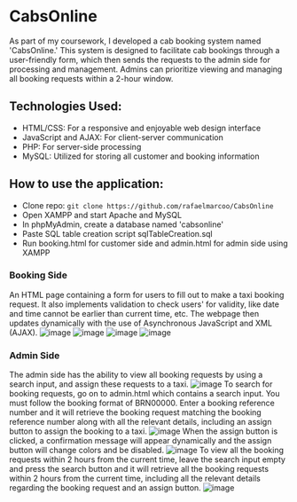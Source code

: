 # CabsOnline
 As part of my coursework, I developed a cab booking system named 'CabsOnline.' This system is designed to facilitate cab bookings through a user-friendly form, which then sends the requests to the admin side for processing and management. Admins can prioritize viewing and managing all booking requests within a 2-hour window. 
 
 ## Technologies Used:
 - HTML/CSS: For a responsive and enjoyable web design interface
 - JavaScript and AJAX: For client-server communication
 - PHP: For server-side processing
 - MySQL: Utilized for storing all customer and booking information

## How to use the application:
- Clone repo: `git clone https://github.com/rafaelmarcoo/CabsOnline`
- Open XAMPP and start Apache and MySQL
- In phpMyAdmin, create a database named 'cabsonline'
- Paste SQL table creation script sqlTableCreation.sql
- Run booking.html for customer side and admin.html for admin side using XAMPP

### Booking Side
An HTML page containing a form for users to fill out to make a taxi booking request. It also implements validation to check users' for validity, like date and time cannot be earlier than current time, etc. The webpage then updates dynamically with the use of Asynchronous JavaScript and XML (AJAX).
![image](https://github.com/user-attachments/assets/ccd20636-ca41-49f5-83d9-806c63d70c2b)
![image](https://github.com/user-attachments/assets/30ef1435-d212-4f67-a50b-7f5e55d8de41)
![image](https://github.com/user-attachments/assets/b9f5644a-3d5d-4b95-b555-5bd4e927e90b)
![image](https://github.com/user-attachments/assets/8c1e6cff-43e7-4445-b91f-e20a09e8fb65)

### Admin Side
The admin side has the ability to view all booking requests by using a search input, and assign these requests to a taxi.
![image](https://github.com/user-attachments/assets/4d8f6fb4-7d9d-4139-a3e6-e1176a2d616f)
To search for booking requests, go on to admin.html which contains a search input. You must follow the booking format of BRN00000. Enter a booking reference number and it will retrieve the booking request matching the booking reference number along with all the relevant details, including an assign button to assign the booking to a taxi.
![image](https://github.com/user-attachments/assets/2d920eac-3151-42b9-96a8-660d7ebae7f3)
When the assign button is clicked, a confirmation message will appear dynamically and the assign button will change colors and be disabled.
![image](https://github.com/user-attachments/assets/ac105441-f0a3-4abb-baa0-b5b12c36db76)
To view all the booking requests within 2 hours from the current time, leave the search input empty and press the search button and it will retrieve all the booking requests within 2 hours from the current time, including all the relevant details regarding the booking request and an assign button.
![image](https://github.com/user-attachments/assets/67ad6a0e-06f2-44b9-bfb9-532de558e468)








